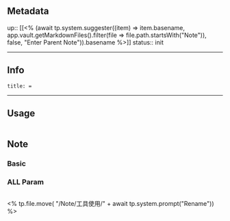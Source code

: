 ## Metadata
up:: [[<% (await tp.system.suggester((item) => item.basename, app.vault.getMarkdownFiles().filter(file => file.path.startsWith("Note")), false, "Enter Parent Note")).basename %>]]
status:: init

---
## Info
```ad-info
title: =
```
---
## Usage
```bash

```

## Note
### Basic

### ALL Param
```bash

```
<% tp.file.move( "/Note/工具使用/" + await tp.system.prompt("Rename")) %>